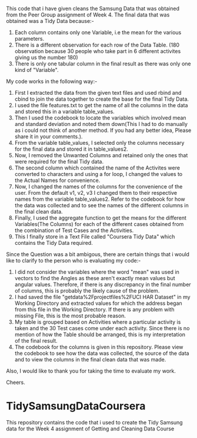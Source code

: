 This code that i have given cleans the Samsung Data  that was obtained from the Peer Group assignment of Week 4. The final data that was obtained was a Tidy Data because:-
1) Each column contains only one Variable, i.e the mean for the various parameters.
2) There is a different observation for each row of the Data Table. (180 observation because 30 people who take part in 6 different activites giving us the number 180)
3) There is only one tabular column in the final result as there was only one kind of "Variable".
 
 My code works in the following way:-
 1) First I extracted the data from the given text files and used rbind and cbind to join the data together to create the base for the final Tidy Data.
 2) I used the file features.txt to get the name of all the columns in the data and stored this in a variable table_values. 
 3) Then I used the codebook to locate the variables which involved mean and standard deviation and noted them down(This I had to do manually as i could not think of another method. If you had any better idea, Please share it in your comments.).
 4) From the variable table_values, I selected only the columns necessary for the final data and stored it in table_values2.
 5) Now, I removed the Unwanted Columns and retained only the ones that were required for the final Tidy data.
 6) The second column which contained the name of the Activites were converted to characters and using a for loop, I changed the values to the Actual Names for convenience.
 7) Now, I changed the names of the columns for the convenience of the user. From the default v1, v2, v3 I changed them to their respective names from the variable table_values2. Refer to the codebook for how the data was collected and to see the names of the different columns in the final clean data.
 8) Finally, I used the aggregate function to get the means for the different Variables(The Columns) for each of the different cases obtained from the combination of Test Cases and the Activities.
 9) This I finally store in a Text File called "Coursera Tidy Data" which contains the Tidy Data required.
 
 Since the Question was a bit ambigous, there are certain things that i would like to clarify to the person who is evaluating my code:-
 1) I did not consider the variables where the word "mean" was used in vectors to find the Angles as these aren't exactly mean values but angular values. Therefore, if there is any discrepancy in the final number of columns, this is probably the likely cause of the problem.
 2) I had saved the file "getdata%2Fprojectfiles%2FUCI HAR Dataset"  in my Working Directory  and extracted values for which the address began from this file in the Working Directory. If there is any problem with missing File, this is the most probable reason.
 3) My table is grouped based on Activities where a particular activity is taken and the 30 Test cases come under each activity. Since there is no mention of how the Table should be arranged, this is my interpretation of the final result.
 4) The codebook for the columns is given in this repository. Please view the codebook to see how the data was collected, the source of the data and to view the columns in the final clean data that was made.
 
 Also, I would like to thank you for taking the time to evaluate my work.
 
 Cheers.

# TidySamsungDataCoursera
This repository contains the code that i used to create the Tidy Samsung data for the Week 4 assignment of Getting and Cleaning Data Course
